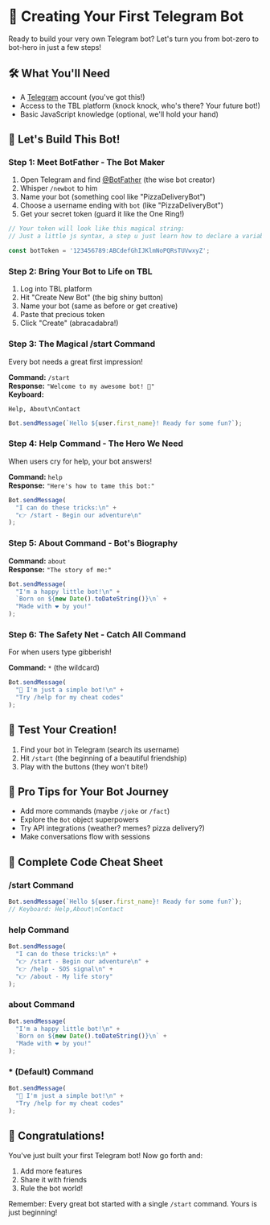 
# 🤖 Creating Your First Telegram Bot

Ready to build your very own Telegram bot? Let's turn you from bot-zero to bot-hero in just a few steps! 

## 🛠 What You'll Need

- A [Telegram](https://telegram.org) account (you've got this!)
- Access to the TBL platform (knock knock, who's there? Your future bot!)
- Basic JavaScript knowledge (optional, we'll hold your hand)

## 🚀 Let's Build This Bot!

### Step 1: Meet BotFather - The Bot Maker
1. Open Telegram and find [@BotFather](https://t.me/BotFather) (the wise bot creator)
2. Whisper `/newbot` to him
3. Name your bot (something cool like "PizzaDeliveryBot")
4. Choose a username ending with `bot` (like "PizzaDeliveryBot")
5. Get your secret token (guard it like the One Ring!)

```javascript
// Your token will look like this magical string:
// Just a little js syntax, a step u just learn how to declare a variable

const botToken = '123456789:ABCdefGhIJKlmNoPQRsTUVwxyZ';
```

### Step 2: Bring Your Bot to Life on TBL
1. Log into TBL platform
2. Hit "Create New Bot" (the big shiny button)
3. Name your bot (same as before or get creative)
4. Paste that precious token
5. Click "Create" (abracadabra!)

### Step 3: The Magical /start Command
Every bot needs a great first impression!

**Command:** `/start`  
**Response:** `"Welcome to my awesome bot! 🎉"`  
**Keyboard:**
```
Help, About\nContact
```

```javascript
Bot.sendMessage(`Hello ${user.first_name}! Ready for some fun?`);
```

### Step 4: Help Command - The Hero We Need
When users cry for help, your bot answers!

**Command:** `help`  
**Response:** `"Here's how to tame this bot:"`

```javascript
Bot.sendMessage(
  "I can do these tricks:\n" +
  "👉 /start - Begin our adventure\n"
);
```

### Step 5: About Command - Bot's Biography
**Command:** `about`  
**Response:** `"The story of me:"`

```javascript
Bot.sendMessage(
  "I'm a happy little bot!\n" +
  `Born on ${new Date().toDateString()}\n` +
  "Made with ❤️ by you!"
);
```

### Step 6: The Safety Net - Catch All Command
For when users type gibberish!

**Command:** `*` (the wildcard)

```javascript
Bot.sendMessage(
  "🤔 I'm just a simple bot!\n" +
  "Try /help for my cheat codes"
);
```

## 🧪 Test Your Creation!
1. Find your bot in Telegram (search its username)
2. Hit `/start` (the beginning of a beautiful friendship)
3. Play with the buttons (they won't bite!)

## 🌟 Pro Tips for Your Bot Journey
- Add more commands (maybe `/joke` or `/fact`)
- Explore the `Bot` object superpowers
- Try API integrations (weather? memes? pizza delivery?)
- Make conversations flow with sessions

## 🎁 Complete Code Cheat Sheet

### /start Command
```javascript
Bot.sendMessage(`Hello ${user.first_name}! Ready for some fun?`);
// Keyboard: Help,About\nContact
```

### help Command
```javascript
Bot.sendMessage(
  "I can do these tricks:\n" +
  "👉 /start - Begin our adventure\n" +
  "👉 /help - SOS signal\n" +
  "👉 /about - My life story"
);
```

### about Command
```javascript
Bot.sendMessage(
  "I'm a happy little bot!\n" +
  `Born on ${new Date().toDateString()}\n` +
  "Made with ❤️ by you!"
);
```

### * (Default) Command
```javascript
Bot.sendMessage(
  "🤔 I'm just a simple bot!\n" +
  "Try /help for my cheat codes"
);
```

## 🎉 Congratulations!
You've just built your first Telegram bot! Now go forth and:
1. Add more features
2. Share it with friends
3. Rule the bot world!

Remember: Every great bot started with a single `/start` command. Yours is just beginning!
